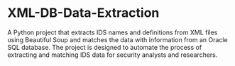 # XML-DB-Data-Extraction

A Python project that extracts IDS names and definitions from XML files using Beautiful Soup and matches the data with information from an Oracle SQL database. The project is designed to automate the process of extracting and matching IDS data for security analysts and researchers.
